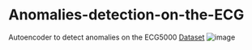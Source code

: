 # Anomalies-detection-on-the-ECG

Autoencoder to detect anomalies on the ECG5000 [Dataset](http://www.timeseriesclassification.com/description.php?Dataset=ECG5000)
![image](https://user-images.githubusercontent.com/21165474/143224046-7668c4d5-2c02-4401-99f9-c39f50659a2f.png)

